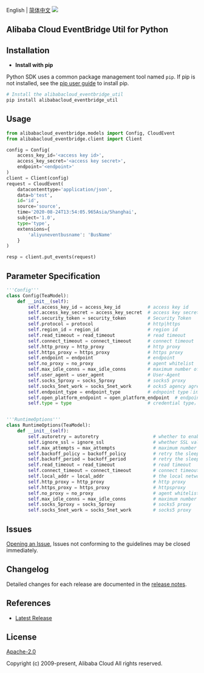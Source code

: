 English | [简体中文](README-CN.md)
![](https://aliyunsdk-pages.alicdn.com/icons/AlibabaCloud.svg)

## Alibaba Cloud EventBridge Util for Python

## Installation
- **Install with pip**

Python SDK uses a common package management tool named `pip`. If pip is not installed, see the [pip user guide](https://pip.pypa.io/en/stable/installing/ "pip User Guide") to install pip.

```bash
# Install the alibabacloud_eventbridge_util
pip install alibabacloud_eventbridge_util
```

## Usage

```python
from alibabacloud_eventbridge.models import Config, CloudEvent
from alibabacloud_eventbridge.client import Client

config = Config(
    access_key_id='<access key id>',
    access_key_secret='<access key secret>',
    endpoint='<endpoint>'
)
client = Client(config)
request = CloudEvent(
    datacontenttype='application/json',
    data=b'test',
    id='id',
    source='source',
    time='2020-08-24T13:54:05.965Asia/Shanghai',
    subject='1.0',
    type='type',
    extensions={
        'aliyuneventbusname': 'BusName'
    }
)

resp = client.put_events(request)
```


## Parameter Specification

```python
'''Config'''
class Config(TeaModel):
    def __init__(self):
        self.access_key_id = access_key_id          # access key id
        self.access_key_secret = access_key_secret  # access key secret
        self.security_token = security_token        # Security Token
        self.protocol = protocol                    # http|https
        self.region_id = region_id                  # region id
        self.read_timeout = read_timeout            # read timeout
        self.connect_timeout = connect_timeout      # connect timeout
        self.http_proxy = http_proxy                # http proxy
        self.https_proxy = https_proxy              # https proxy
        self.endpoint = endpoint                    # endpoint
        self.no_proxy = no_proxy                    # agent whitelist
        self.max_idle_conns = max_idle_conns        # maximum number of connections
        self.user_agent = user_agent                # User-Agent
        self.socks_5proxy = socks_5proxy            # socks5 proxy
        self.socks_5net_work = socks_5net_work      # ocks5 agency agreement
        self.endpoint_type = endpoint_type          # ednpoint type：internal，accelerate or null
        self.open_platform_endpoint = open_platform_endpoint  # endpoint used when the file is uploaded(Not at the moment)
        self.type = type                            # credential type，If you have any questions, please refer to it https://github.com/aliyun/credentials-python/blob/master/README-CN.md


'''RuntimeOptions'''
class RuntimeOptions(TeaModel):
    def __init__(self):
        self.autoretry = autoretry                    # whether to enable retry
        self.ignore_ssl = ignore_ssl                  # whether SSL validation is ignored
        self.max_attempts = max_attempts              # maximum number of retries
        self.backoff_policy = backoff_policy          # retry the sleep strategy
        self.backoff_period = backoff_period          # retry the sleep time
        self.read_timeout = read_timeout              # read timeout
        self.connect_timeout = connect_timeout        # connect timeout
        self.local_addr = local_addr                  # the local network adapter ip
        self.http_proxy = http_proxy                  # http proxy
        self.https_proxy = https_proxy                # httpsproxy
        self.no_proxy = no_proxy                      # agent whitelist
        self.max_idle_conns = max_idle_conns          # maximum number of connections
        self.socks_5proxy = socks_5proxy              # socks5 proxy
        self.socks_5net_work = socks_5net_work        # socks5 proxy
```

## Issues
[Opening an Issue](https://github.com/aliyun/alibabacloud-eventbridge-sdk/issues/new), Issues not conforming to the guidelines may be closed immediately.

## Changelog
Detailed changes for each release are documented in the [release notes](./ChangeLog.md).

## References
* [Latest Release](https://github.com/aliyun/alibabacloud-eventbridge-sdk)

## License
[Apache-2.0](http://www.apache.org/licenses/LICENSE-2.0)

Copyright (c) 2009-present, Alibaba Cloud All rights reserved.